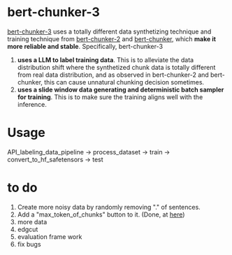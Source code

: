 # bert-chunker-3
[bert-chunker-3](https://huggingface.co/tim1900/bert-chunker-3) uses a totally different data synthetizing technique and training technique from [bert-chunker-2](https://huggingface.co/tim1900/bert-chunker-2) and [bert-chunker](https://huggingface.co/tim1900/bert-chunker), which **make it more reliable and stable**. Specifically, bert-chunker-3

1. **uses a LLM to label training data**. This is to alleviate the data distribution shift where the synthetized chunk data is totally different from real data distribution, and as observed in bert-chunker-2 and bert-chunker, this can cause unnatural chunking decision sometimes. 
2. **uses a slide window data generating and deterministic batch sampler for training**. This is to make sure the training aligns well with the inference.

# Usage
API_labeling_data_pipeline -> process_dataset -> train -> convert_to_hf_safetensors -> test

# to do
1. Create more noisy data by randomly removing "." of sentences.
2. Add a "max_token_of_chunks" button to it. (Done, at [here](https://huggingface.co/tim1900/bert-chunker-3#experemental))
3. more data
4. edgcut
5. evaluation frame work
6. fix bugs
   

